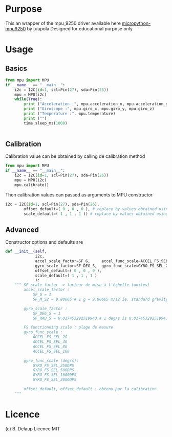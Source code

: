 # Purpose 
This an wrapper of the mpu_9250 driver available here [micropython-mpu9250](https://github.com/tuupola/micropython-mpu9250) by tuupola
Designed for educational purpose only

# Usage
## Basics

```python
from mpu import MPU
if __name__ == "__main__":
    i2c = I2C(id=1, scl=Pin(27), sda=Pin(26))
    mpu = MPU(i2c)
    while(True):
        print ("Acceleration :", mpu.acceleration_x, mpu.acceleration_y, mpu.acceleration_z)
        print ("Giroscope :", mpu.giro_x, mpu.giro_y, mpu.giro_z)
        print ("Temperature :", mpu.temperature)
        print ("")
        time.sleep_ms(1000)
        
```

## Calibration
Calibration value can be obtained by calling de calibration method
```python
from mpu import MPU
if __name__ == "__main__":
    i2c = I2C(id=1, scl=Pin(27), sda=Pin(26))
    mpu = MPU(i2c)
    mpu.calibrate()       
```

Then calibration values can passed as arguments to MPU constructor
```python
i2c = I2C(id=1, scl=Pin(27), sda=Pin(26),                  
        offset_default=( 0 , 0 , 0 ), # replace by values obtained using calibration method
        scale_default=( 1 , 1 , 1 )) # replace by values obtained using calibration method
```

## Advanced
Constructor options and defaults are
```python
def __init__(self,
             i2c,
             accel_scale_factor=SF_G,     accel_func_scale=ACCEL_FS_SEL_2G,
             gyro_scale_factor=SF_DEG_S,  gyro_func_scale=GYRO_FS_SEL_250DPS,
             offset_default=( 0 , 0 , 0 ),
             scale_default=( 1 , 1 , 1 )
             ):
    """ SF scale factor -> facteur de mise à l'échelle (unites)
        accel_scale_factor : 
            SF_G = 1
            SF_M_S2 = 9.80665 # 1 g = 9.80665 m/s2 ie. standard gravity

        gyro_scale_factor : 
            SF_DEG_S = 1
            SF_RAD_S = 0.017453292519943 # 1 deg/s is 0.017453292519943 rad/s

        FS functionning scale : plage de mesure
        gyro_func_scale :
            ACCEL_FS_SEL_2G 
            ACCEL_FS_SEL_4G 
            ACCEL_FS_SEL_8G 
            ACCEL_FS_SEL_16G

        gyro_func_scale (deg/s):
            GYRO_FS_SEL_250DPS 
            GYRO_FS_SEL_500DPS 
            GYRO_FS_SEL_1000DPS
            GYRO_FS_SEL_2000DPS

        offset_default, offset_default : obtenu par la calibration
    """       
```

# Licence
(c) B. Delaup
Licence MIT
